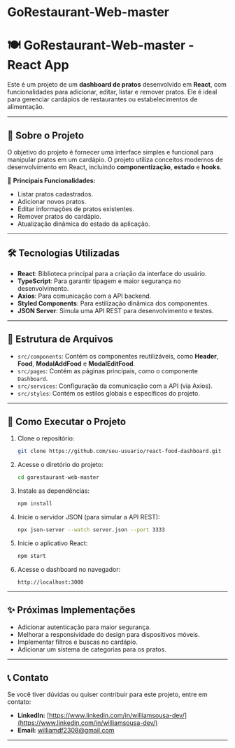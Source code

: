 # GoRestaurant-Web-master
 
# 🍽️ **GoRestaurant-Web-master - React App**

Este é um projeto de um **dashboard de pratos** desenvolvido em **React**, com funcionalidades para adicionar, editar, listar e remover pratos. Ele é ideal para gerenciar cardápios de restaurantes ou estabelecimentos de alimentação.

---

## 🚀 **Sobre o Projeto**

O objetivo do projeto é fornecer uma interface simples e funcional para manipular pratos em um cardápio. O projeto utiliza conceitos modernos de desenvolvimento em React, incluindo **componentização**, **estado** e **hooks**.

🔹 **Principais Funcionalidades:**
- Listar pratos cadastrados.
- Adicionar novos pratos.
- Editar informações de pratos existentes.
- Remover pratos do cardápio.
- Atualização dinâmica do estado da aplicação.

---

## 🛠 **Tecnologias Utilizadas**

- **React**: Biblioteca principal para a criação da interface do usuário.
- **TypeScript**: Para garantir tipagem e maior segurança no desenvolvimento.
- **Axios**: Para comunicação com a API backend.
- **Styled Components**: Para estilização dinâmica dos componentes.
- **JSON Server**: Simula uma API REST para desenvolvimento e testes.

---

## 📂 **Estrutura de Arquivos**

- `src/components`: Contém os componentes reutilizáveis, como **Header**, **Food**, **ModalAddFood** e **ModalEditFood**.
- `src/pages`: Contém as páginas principais, como o componente `Dashboard`.
- `src/services`: Configuração da comunicação com a API (via Axios).
- `src/styles`: Contém os estilos globais e específicos do projeto.

---

## 🔧 **Como Executar o Projeto**

1. Clone o repositório:
   ```bash
   git clone https://github.com/seu-usuario/react-food-dashboard.git
   ```

2. Acesse o diretório do projeto:
   ```bash
   cd gorestaurant-web-master
   ```

3. Instale as dependências:
   ```bash
   npm install
   ```

4. Inicie o servidor JSON (para simular a API REST):
   ```bash
   npx json-server --watch server.json --port 3333
   ```

5. Inicie o aplicativo React:
   ```bash
   npm start
   ```

6. Acesse o dashboard no navegador:
   ```
   http://localhost:3000
   ```

---

## ✨ **Próximas Implementações**

- Adicionar autenticação para maior segurança.
- Melhorar a responsividade do design para dispositivos móveis.
- Implementar filtros e buscas no cardápio.
- Adicionar um sistema de categorias para os pratos.

---


## 📞 **Contato**

Se você tiver dúvidas ou quiser contribuir para este projeto, entre em contato:

- **LinkedIn:** [https://www.linkedin.com/in/williamsousa-dev/](https://www.linkedin.com/in/williamsousa-dev/)
- **Email:** williamdf2308@gmail.com

---
